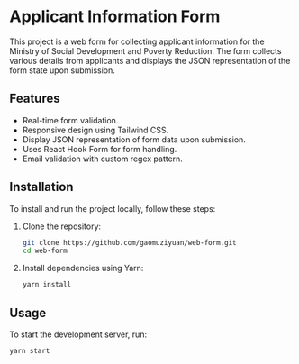 # Applicant Information Form

This project is a web form for collecting applicant information for the Ministry of Social Development and Poverty Reduction. The form collects various details from applicants and displays the JSON representation of the form state upon submission.

## Features

- Real-time form validation.
- Responsive design using Tailwind CSS.
- Display JSON representation of form data upon submission.
- Uses React Hook Form for form handling.
- Email validation with custom regex pattern.

## Installation

To install and run the project locally, follow these steps:

1. Clone the repository:

   ```sh
   git clone https://github.com/gaomuziyuan/web-form.git
   cd web-form
   ```

2. Install dependencies using Yarn:

   ```sh
   yarn install
   ```

## Usage

To start the development server, run:

```sh
yarn start
```

